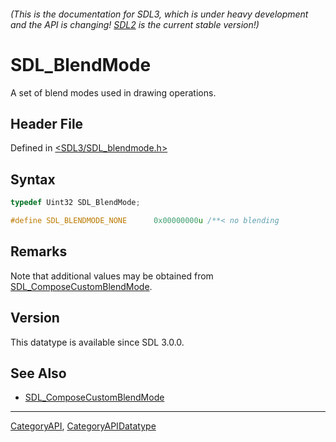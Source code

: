###### (This is the documentation for SDL3, which is under heavy development and the API is changing! [SDL2](https://wiki.libsdl.org/SDL2/) is the current stable version!)
# SDL_BlendMode

A set of blend modes used in drawing operations.

## Header File

Defined in [<SDL3/SDL_blendmode.h>](https://github.com/libsdl-org/SDL/blob/main/include/SDL3/SDL_blendmode.h)

## Syntax

```c
typedef Uint32 SDL_BlendMode;

#define SDL_BLENDMODE_NONE      0x00000000u /**< no blending
```

## Remarks

Note that additional values may be obtained from
[SDL_ComposeCustomBlendMode](SDL_ComposeCustomBlendMode).

## Version

This datatype is available since SDL 3.0.0.

## See Also

- [SDL_ComposeCustomBlendMode](SDL_ComposeCustomBlendMode)

----
[CategoryAPI](CategoryAPI), [CategoryAPIDatatype](CategoryAPIDatatype)


